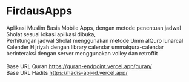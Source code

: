 # FirdausApps
Aplikasi Muslim Basis Mobile Apps, dengan metode penentuan jadwal Sholat sesuai lokasi aplikasi dibuka,<br>
Perhitungan jadwal Sholat menggunakan metode Umm alQuro lunarcal<br>
Kalender Hijriyah dengan library calendar ummalqura-calendar<br>
berinteraksi dengan server menggunakan volley dan retroffit<br><br>
Base URL Quran https://quran-endpoint.vercel.app/quran/<br>
Base URL Hadits https://hadis-api-id.vercel.app/<br>
